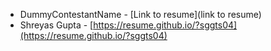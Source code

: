 * DummyContestantName - [Link to resume](link to resume) 
* Shreyas Gupta - [https://resume.github.io/?sggts04](https://resume.github.io/?sggts04)